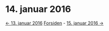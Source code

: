 # 14. januar 2016

[<- 13. januar 2016](2016-01-13.md) [Forsiden](../index.md) - [15. januar 2016 ->](2016-01-15.md)